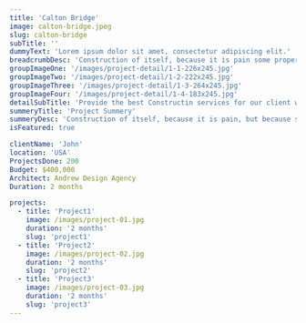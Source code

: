 ```yaml
---
title: 'Calton Bridge'
image: calton-bridge.jpeg
slug: calton-bridge
subTitle: ''
dummyText: 'Lorem ipsum dolor sit amet, consectetur adipiscing elit.'
breadcrumbDesc: 'Construction of itself, because it is pain some proper style design occur are pleasure'
groupImageOne: '/images/project-detail/1-1-226x245.jpg'
groupImageTwo: '/images/project-detail/1-2-222x245.jpg'
groupImageThree: '/images/project-detail/1-3-264x245.jpg'
groupImageFour: '/images/project-detail/1-4-183x245.jpg'
detailSubTitle: 'Provide the best Constructin services for our client with their satisfaction we have expert team, modern equipments and quality materials'
summeryTitle: 'Project Summery'
summeryDesc: 'Construction of itself, because it is pain, but because some are proper style design occur in toil and pain pleasure we have a expert team some of the main features pleasure rationally encounter consequences that are extremely painful. Nor again is there anyone who loves or pursues or desires to obtain pain of itself, because it is pain, but because occasionally circumstances occur in which toil and pain can procure him some great pleasure...'
isFeatured: true

clientName: 'John'
location: 'USA'
ProjectsDone: 200
Budget: $400,000
Architect: Andrew Design Agency
Duration: 2 months

projects: 
  - title: 'Project1'
    image: /images/project-01.jpg
    duration: '2 months'
    slug: 'project1'
  - title: 'Project2'
    image: /images/project-02.jpg
    duration: '2 months'
    slug: 'project2'
  - title: 'Project3'
    image: /images/project-03.jpg
    duration: '2 months'
    slug: 'project3'
---
```

